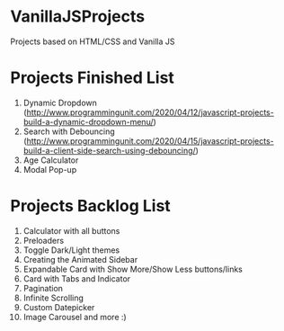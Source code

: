 # VanillaJSProjects
Projects based on HTML/CSS and Vanilla JS

# Projects Finished List

1. Dynamic Dropdown (http://www.programmingunit.com/2020/04/12/javascript-projects-build-a-dynamic-dropdown-menu/)
2. Search with Debouncing (http://www.programmingunit.com/2020/04/15/javascript-projects-build-a-client-side-search-using-debouncing/)
3. Age Calculator
4. Modal Pop-up


# Projects Backlog List

1. Calculator with all buttons
2. Preloaders
3. Toggle Dark/Light themes
4. Creating the Animated Sidebar
5. Expandable Card with Show More/Show Less buttons/links
6. Card with Tabs and Indicator
7. Pagination
8. Infinite Scrolling
9. Custom Datepicker
10. Image Carousel
and more :)

